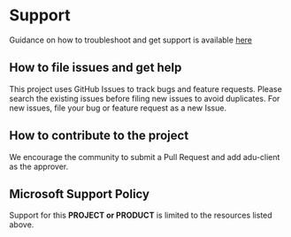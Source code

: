 # Support
Guidance on how to troubleshoot and get support is available [here](https://docs.microsoft.com/azure/iot-hub-device-update/troubleshoot-device-update)

## How to file issues and get help  
This project uses GitHub Issues to track bugs and feature requests. Please search the existing 
issues before filing new issues to avoid duplicates.  For new issues, file your bug or 
feature request as a new Issue.

## How to contribute to the project 
We encourage the community to submit a Pull Request and add adu-client as the approver.

## Microsoft Support Policy  

Support for this **PROJECT or PRODUCT** is limited to the resources listed above.
